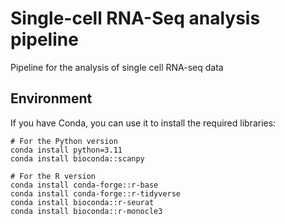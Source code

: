 # Single-cell RNA-Seq analysis pipeline
Pipeline for the analysis of single cell RNA-seq data

## Environment

If you have Conda, you can use it to install the required libraries:

```
# For the Python version
conda install python=3.11
conda install bioconda::scanpy

# For the R version
conda install conda-forge::r-base
conda install conda-forge::r-tidyverse
conda install bioconda::r-seurat
conda install bioconda::r-monocle3

```
